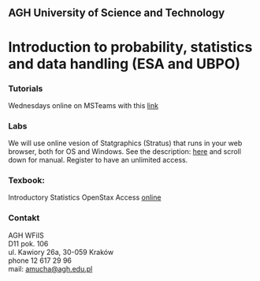 ## AGH University of Science and Technology
# Introduction to probability, statistics and data handling (ESA and UBPO)

### Tutorials
Wednesdays online on MSTeams with this [link](https://teams.microsoft.com/l/team/19%3a3c0831d29f6b49dd8754afb0863cb075%40thread.tacv2/conversations?groupId=e08470b9-ecc7-42d5-90c9-cb1af728379f&tenantId=80b1033f-21e0-4a82-bbc0-f05fdccd3bc8) 

### Labs
We will use online vesion of Statgraphics (Stratus) that runs in your web browser, both for OS and Windows.
See the description: [here](https://www.statgraphics.com/stratus) and scroll down for manual. Register to have an unlimited access.

### Texbook: 
Introductory Statistics OpenStax Access [online](https://openstax.org/details/introductory-statistics)

### Contakt
AGH WFiIS <br>
D11 pok. 106 <br>
ul. Kawiory 26a, 30-059 Kraków <br>
phone 12 617 29 96 <br>
mail: amucha@agh.edu.pl


